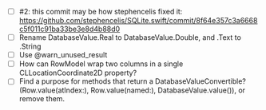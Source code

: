 - [ ] #2: this commit may be how stephencelis fixed it: https://github.com/stephencelis/SQLite.swift/commit/8f64e357c3a6668c5f011c91ba33be3e8d4b88d0
- [ ] Rename DatabaseValue.Real to DatabaseValue.Double, and .Text to .String
- [ ] Use @warn_unused_result
- [ ] How can RowModel wrap two columns in a single CLLocationCoordinate2D property?
- [ ] Find a purpose for methods that return a DatabaseValueConvertible? (Row.value(atIndex:), Row.value(named:), DatabaseValue.value()), or remove them.
